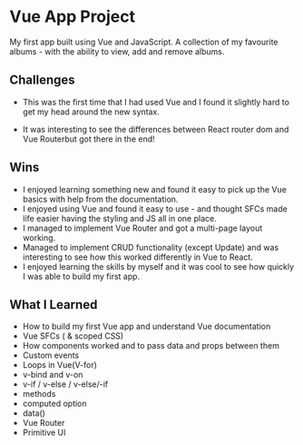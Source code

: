# Vue App Project

My first app built using Vue and JavaScript. A collection of my favourite albums - with the ability to view, add and remove albums.

## Challenges

* This was the first time that I had used Vue and I found it slightly hard to get my head around the new syntax.

* It was interesting to see the differences between React router dom and Vue Routerbut got there in the end!

## Wins
* I enjoyed learning something new and found it easy to pick up the Vue basics with help from the documentation. 
* I enjoyed using Vue and found it easy to use - and thought SFCs made life easier having the styling and JS all in one place.
* I managed to implement Vue Router and got a multi-page layout working.
* Managed to implement CRUD functionality (except Update) and was interesting to see how this worked differently in Vue to React.
* I enjoyed learning the skills by myself and it was cool to see how quickly I was able to build my first app.


## What I Learned
* How to build my first Vue app and understand Vue documentation
* Vue SFCs ( & scoped CSS)
* How components worked and to pass data and props between them
* Custom events
* Loops in Vue(V-for)
* v-bind and v-on
* v-if / v-else / v-else/-if
* methods
* computed option
* data()
* Vue Router
* Primitive UI
